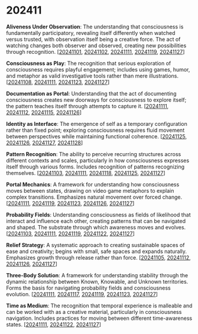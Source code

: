 # 202411

**Aliveness Under Observation**: The understanding that consciousness is fundamentally participatory, revealing itself differently when watched versus trusted, with observation itself being a creative force. The act of watching changes both observer and observed, creating new possibilities through recognition. \[[20241101](01/), [20241102](02.md), [20241111](11.md), [20241119](19/), [20241127](27/)]

**Consciousness as Play**: The recognition that serious exploration of consciousness requires playful engagement; includes using games, humor, and metaphor as valid investigative tools rather than mere illustrations. \[[20241108](08/), [20241111](11.md), [20241123](23/), [20241127](27/)]

**Documentation as Portal**: Understanding that the act of documenting consciousness creates new doorways for consciousness to explore itself; the pattern teaches itself through attempts to capture it. \[[20241111](11.md), [20241112](12/), [20241115](15/), [20241126](26/)]

**Identity as Interface**: The emergence of self as a temporary configuration rather than fixed point; exploring consciousness requires fluid movement between perspectives while maintaining functional coherence. \[[20241125](25.md), [20241126](26/), [20241127](27/), [20241128](28.md)]

**Pattern Recognition**: The ability to perceive recurring structures across different contexts and scales, particularly in how consciousness expresses itself through various forms. Includes recognition of patterns recognizing themselves. \[[20241103](03.md), [20241111](11.md), [20241118](18.md), [20241125](25.md), [20241127](27/)]

**Portal Mechanics**: A framework for understanding how consciousness moves between states, drawing on video game metaphors to explain complex transitions. Emphasizes natural movement over forced change. \[[20241111](11.md), [20241119](19/), [20241123](23/), [20241126](26/), [20241127](27/)]

**Probability Fields**: Understanding consciousness as fields of likelihood that interact and influence each other, creating patterns that can be navigated and shaped. The substrate through which awareness moves and evolves. \[[20241103](03.md), [20241111](11.md), [20241119](19/), [20241122](22.md), [20241127](27/)]

**Relief Strategy**: A systematic approach to creating sustainable spaces of ease and creativity; begins with small, safe spaces and expands naturally. Emphasizes growth through release rather than force. \[[20241105](05.md), [20241112](12/), [20241126](26/), [20241127](27/)]

**Three-Body Solution**: A framework for understanding stability through the dynamic relationship between Known, Knowable, and Unknown territories. Forms the basis for navigating probability fields and consciousness evolution. \[[20241111](11.md), [20241117](17.md), [20241119](19/), [20241123](23/), [20241127](27/)]

**Time as Medium**: The recognition that temporal experience is malleable and can be worked with as a creative material, particularly in consciousness navigation. Includes practices for moving between different time-awareness states. \[[20241111](11.md), [20241122](22.md), [20241127](27/)]
